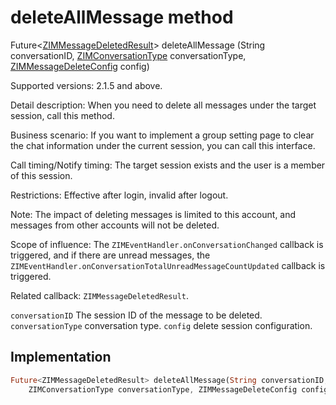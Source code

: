 


# deleteAllMessage method








Future&lt;[ZIMMessageDeletedResult](../../zego_uikit_prebuilt_live_audio_room/ZIMMessageDeletedResult-class.md)> deleteAllMessage
(String conversationID, [ZIMConversationType](../../zego_uikit_prebuilt_live_audio_room/ZIMConversationType.md) conversationType, [ZIMMessageDeleteConfig](../../zego_uikit_prebuilt_live_audio_room/ZIMMessageDeleteConfig-class.md) config)





<p>Supported versions: 2.1.5 and above.</p>
<p>Detail description: When you need to delete all messages under the target session, call this method.</p>
<p>Business scenario: If you want to implement a group setting page to clear the chat information under the current session, you can call this interface.</p>
<p>Call timing/Notify timing: The target session exists and the user is a member of this session.</p>
<p>Restrictions: Effective after login, invalid after logout.</p>
<p>Note: The impact of deleting messages is limited to this account, and messages from other accounts will not be deleted.</p>
<p>Scope of influence: The <code>ZIMEventHandler.onConversationChanged</code> callback is triggered, and if there are unread messages, the <code>ZIMEventHandler.onConversationTotalUnreadMessageCountUpdated</code> callback is triggered.</p>
<p>Related callback: <code>ZIMMessageDeletedResult</code>.</p>
<p><code>conversationID</code> The session ID of the message to be deleted.
<code>conversationType</code>  conversation type.
<code>config</code> delete session configuration.</p>



## Implementation

```dart
Future<ZIMMessageDeletedResult> deleteAllMessage(String conversationID,
    ZIMConversationType conversationType, ZIMMessageDeleteConfig config);
```







